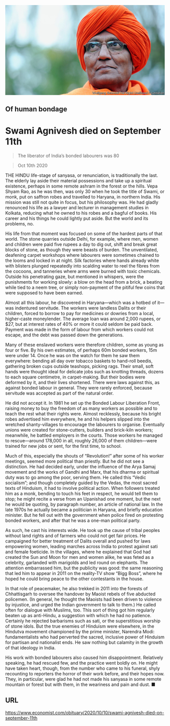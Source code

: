 ![](./images/20201010_OBP001_0.jpg)

## Of human bondage

# Swami Agnivesh died on September 11th

> The liberator of India’s bonded labourers was 80

> Oct 10th 2020

THE HINDU life-stage of sanyasa, or renunciation, is traditionally the last. The elderly lay aside their material possessions and take up a spiritual existence, perhaps in some remote ashram in the forest or the hills. Vepa Shyam Rao, as he was then, was only 30 when he took the title of Swami, or monk, put on saffron robes and travelled to Haryana, in northern India. His mission was still not quite in focus, but his philosophy was. He had gladly renounced his life as a lawyer and lecturer in management studies in Kolkata, reducing what he owned to his robes and a bagful of books. His career and his things he could lightly put aside. But the world and its problems, no.

His life from that moment was focused on some of the hardest parts of that world. The stone quarries outside Delhi, for example, where men, women and children were paid five rupees a day to dig out, shift and break great blocks of stone, as though they were beasts of burden. The unventilated, deafening carpet workshops where labourers were sometimes chained to the looms and locked in at night. Silk factories where hands already white with blisters plunged repeatedly into scalding water to reel the fibres from the cocoons, and tanneries where arms were burned with toxic chemicals. Outside his penetrating gaze, but mentioned in whispers, were the punishments for working slowly: a blow on the head from a brick, a beating while tied to a neem tree, or simply non-payment of the pitiful few coins that were supposed to have been earned.

Almost all this labour, he discovered in Haryana—which was a hotbed of it—was indentured servitude. The workers were landless Dalits or their children, forced to borrow to pay for medicines or dowries from a local, higher-caste moneylender. The average loan was around 2,000 rupees, or $27, but at interest rates of 40% or more it could seldom be paid back. Payment was made in the form of labour from which workers could not escape, and the debt was passed down the generations.

Many of these enslaved workers were therefore children, some as young as four or five. By his own estimates, of perhaps 60m bonded workers, 15m were under 14. Once he was on the watch for them he saw them everywhere: bending all day over tobacco baskets to hand-roll beedis, gathering broken cups outside teashops, picking rags. Their small, soft hands were thought ideal for delicate jobs such as knotting threads, dozens to each square centimetre, in carpet-making. But their bodies were deformed by it, and their lives shortened. There were laws against this, as against bonded labour in general. They were rarely enforced, because servitude was accepted as part of the natural order.

He did not accept it. In 1981 he set up the Bonded Labour Liberation Front, raising money to buy the freedom of as many workers as possible and to teach the rest what their rights were. Almost recklessly, because his bright robes advertised him everywhere, he and his helpers slipped into the wretched shanty-villages to encourage the labourers to organise. Eventually unions were created for stone-cutters, builders and brick-kiln workers; meanwhile, he battled employers in the courts. Those workers he managed to rescue—around 178,000 in all, roughly 26,000 of them children—were trained for new jobs or sent, for the first time, to school.

Much of this, especially the shouts of “Revolution!” after some of his worker meetings, seemed more political than priestly. But he did not see a distinction. He had decided early, under the influence of the Arya Samaj movement and the works of Gandhi and Marx, that his dharma or spiritual duty was to go among the poor, serving them. He called this “Vedic socialism”; and though completely guided by the Vedas, the most sacred texts of Hinduism, it had to involve political action. When followers treated him as a monk, bending to touch his feet in respect, he would tell them to stop; he might recite a verse from an Upanishad one moment, but the next he would be quoting, by paragraph number, an article of national law. In the late 1970s he actually became a politician in Haryana, and briefly education minister. But he fell out with the government when police fired on protesting bonded workers, and after that he was a one-man political party.

As such, he cast his interests wide. He took up the cause of tribal peoples without land rights and of farmers who could not get fair prices. He campaigned for better treatment of Dalits overall and pushed for laws empowering women, leading marches across India to protest against sati and female foeticide. In the villages, where he explained that God had created the Sun and Moon for men and women alike, he was feted as a celebrity, garlanded with marigolds and led round on elephants. The attention embarrassed him, but the publicity was good: the same reasoning that led him to appear in 2011 on the reality-TV show “Bigg Boss”, where he hoped he could bring peace to the other contestants in the house.

In that role of peacemaker, he also trekked in 2011 into the forests of Chhattisgarh to oversee the handover by Maoist rebels of five abducted policemen. (In general, he thought the Maoists had been driven to violence by injustice, and urged the Indian government to talk to them.) He called often for dialogue with Muslims, too. This sort of thing got him regularly beaten up as anti-Hindu, a suggestion with which he had no patience. Certainly he rejected barbarisms such as sati, or the superstitious worship of stone idols. But the true enemies of Hinduism were elsewhere, in the Hindutva movement championed by the prime minister, Narendra Modi: fundamentalists who had perverted the sacred, inclusive power of Hinduism for partisan and nationalist ends. He saw nothing but calamity in the growth of that ideology in India.

His work with bonded labourers also caused him disappointment. Relatively speaking, he had rescued few, and the practice went boldly on. He might have taken heart, though, from the number who came to his funeral, shyly recounting to reporters the horror of their work before, and their hopes now. They, in particular, were glad he had not made his sanyasa in some remote mountain or forest but with them, in the weariness and pain and dust. ■

## URL

https://www.economist.com/obituary/2020/10/10/swami-agnivesh-died-on-september-11th

